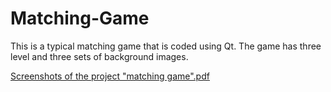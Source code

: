 # Matching-Game
This is a typical matching game that is coded using Qt.
The game has three level and three sets of background images.

[Screenshots of the project "matching game".pdf](https://github.com/hpang4869/Matching-Game/files/52729/Screenshots.of.the.project.matching.game.pdf)

